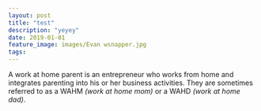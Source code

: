 ```yaml
---
layout: post
title: "test"
description: "yeyey"
date: 2019-01-01
feature_image: images/Evan wsnapper.jpg
tags: 
---
```


A work at home parent is an entrepreneur who works from home and integrates parenting into his or her business activities. They are sometimes referred to as a WAHM *(work at home mom)* or a WAHD *(work at home dad)*.


